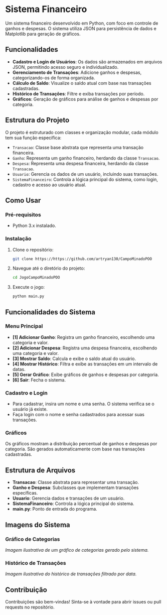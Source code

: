 # Sistema Financeiro

Um sistema financeiro desenvolvido em Python, com foco em controle de ganhos e despesas. O sistema utiliza JSON para persistência de dados e Matplotlib para geração de gráficos.

## Funcionalidades

- **Cadastro e Login de Usuários**: Os dados são armazenados em arquivos JSON, permitindo acesso seguro e individualizado.
- **Gerenciamento de Transações**: Adicione ganhos e despesas, categorizando-os de forma organizada.
- **Cálculo de Saldo**: Visualize o saldo atual com base nas transações cadastradas.
- **Histórico de Transações**: Filtre e exiba transações por período.
- **Gráficos**: Geração de gráficos para análise de ganhos e despesas por categoria.

## Estrutura do Projeto

O projeto é estruturado com classes e organização modular, cada módulo tem sua função específica:

- `Transacao`: Classe base abstrata que representa uma transação financeira.
- `Ganho`: Representa um ganho financeiro, herdando da classe `Transacao`.
- `Despesa`: Representa uma despesa financeira, herdando da classe `Transacao`.
- `Usuario`: Gerencia os dados de um usuário, incluindo suas transações.
- `SistemaFinanceiro`: Controla a lógica principal do sistema, como login, cadastro e acesso ao usuário atual.

## Como Usar

### Pré-requisitos

- Python 3.x instalado.

### Instalação

1. Clone o repositório:
   ```bash
   git clone https://https://github.com/artryan130/CampoMinadoPOO

2. Navegue até o diretório do projeto:
   ```bash
   cd JogoCampoMinadoPOO

3. Execute o jogo:
   ```bash
   python main.py


## Funcionalidades do Sistema

### Menu Principal

- **[1] Adicionar Ganho**: Registra um ganho financeiro, escolhendo uma categoria e valor.
- **[2] Adicionar Despesa**: Registra uma despesa financeira, escolhendo uma categoria e valor.
- **[3] Mostrar Saldo**: Calcula e exibe o saldo atual do usuário.
- **[4] Mostrar Histórico**: Filtra e exibe as transações em um intervalo de datas.
- **[5] Gerar Gráfico**: Exibe gráficos de ganhos e despesas por categoria.
- **[6] Sair**: Fecha o sistema.

### Cadastro e Login

- Para cadastrar, insira um nome e uma senha. O sistema verifica se o usuário já existe.
- Faça login com o nome e senha cadastrados para acessar suas transações.

### Gráficos

Os gráficos mostram a distribuição percentual de ganhos e despesas por categoria. São gerados automaticamente com base nas transações cadastradas.

## Estrutura de Arquivos

- **Transacao**: Classe abstrata para representar uma transação.
- **Ganho e Despesa**: Subclasses que implementam transações específicas.
- **Usuario**: Gerencia dados e transações de um usuário.
- **SistemaFinanceiro**: Controla a lógica principal do sistema.
- **main.py**: Ponto de entrada do programa.

## Imagens do Sistema

### Gráfico de Categorias

*Imagem ilustrativa de um gráfico de categorias gerado pelo sistema.*

### Histórico de Transações

*Imagem ilustrativa do histórico de transações filtrado por data.*

## Contribuição

Contribuições são bem-vindas! Sinta-se à vontade para abrir issues ou pull requests no repositório.

